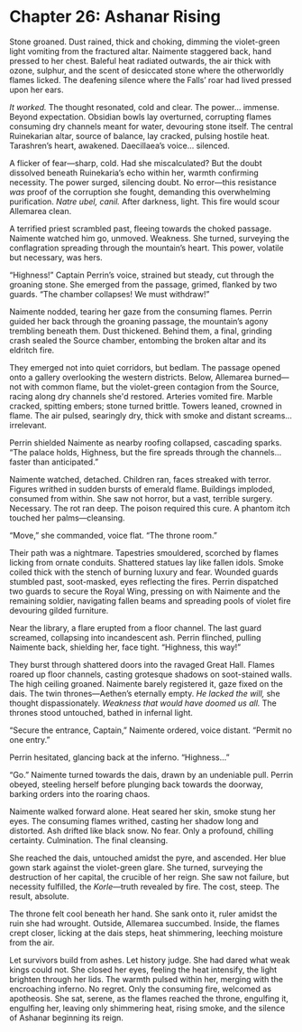 # Chapter 26: Ashanar Rising

Stone groaned. Dust rained, thick and choking, dimming the violet-green light vomiting from the fractured altar. Naimente staggered back, hand pressed to her chest. Baleful heat radiated outwards, the air thick with ozone, sulphur, and the scent of desiccated stone where the otherworldly flames licked. The deafening silence where the Falls’ roar had lived pressed upon her ears.

*It worked.* The thought resonated, cold and clear. The power… immense. Beyond expectation. Obsidian bowls lay overturned, corrupting flames consuming dry channels meant for water, devouring stone itself. The central Ruinekarian altar, source of balance, lay cracked, pulsing hostile heat. Tarashren’s heart, awakened. Daecillaea’s voice… silenced.

A flicker of fear—sharp, cold. Had she miscalculated? But the doubt dissolved beneath Ruinekaria’s echo within her, warmth confirming necessity. The power surged, silencing doubt. No error—this resistance *was* proof of the corruption she fought, demanding this overwhelming purification. *Natre ubel, canil.* After darkness, light. This fire would scour Allemarea clean.

A terrified priest scrambled past, fleeing towards the choked passage. Naimente watched him go, unmoved. Weakness. She turned, surveying the conflagration spreading through the mountain’s heart. This power, volatile but necessary, was hers.

“Highness!” Captain Perrin’s voice, strained but steady, cut through the groaning stone. She emerged from the passage, grimed, flanked by two guards. “The chamber collapses! We must withdraw!”

Naimente nodded, tearing her gaze from the consuming flames. Perrin guided her back through the groaning passage, the mountain’s agony trembling beneath them. Dust thickened. Behind them, a final, grinding crash sealed the Source chamber, entombing the broken altar and its eldritch fire.

They emerged not into quiet corridors, but bedlam. The passage opened onto a gallery overlooking the western districts. Below, Allemarea burned—not with common flame, but the violet-green contagion from the Source, racing along dry channels she'd restored. Arteries vomited fire. Marble cracked, spitting embers; stone turned brittle. Towers leaned, crowned in flame. The air pulsed, searingly dry, thick with smoke and distant screams… irrelevant.

Perrin shielded Naimente as nearby roofing collapsed, cascading sparks. “The palace holds, Highness, but the fire spreads through the channels… faster than anticipated.”

Naimente watched, detached. Children ran, faces streaked with terror. Figures writhed in sudden bursts of emerald flame. Buildings imploded, consumed from within. She saw not horror, but a vast, terrible surgery. Necessary. The rot ran deep. The poison required this cure. A phantom itch touched her palms—cleansing.

“Move,” she commanded, voice flat. “The throne room.”

Their path was a nightmare. Tapestries smouldered, scorched by flames licking from ornate conduits. Shattered statues lay like fallen idols. Smoke coiled thick with the stench of burning luxury and fear. Wounded guards stumbled past, soot-masked, eyes reflecting the fires. Perrin dispatched two guards to secure the Royal Wing, pressing on with Naimente and the remaining soldier, navigating fallen beams and spreading pools of violet fire devouring gilded furniture.

Near the library, a flare erupted from a floor channel. The last guard screamed, collapsing into incandescent ash. Perrin flinched, pulling Naimente back, shielding her, face tight. “Highness, this way!”

They burst through shattered doors into the ravaged Great Hall. Flames roared up floor channels, casting grotesque shadows on soot-stained walls. The high ceiling groaned. Naimente barely registered it, gaze fixed on the dais. The twin thrones—Aethen’s eternally empty. *He lacked the will,* she thought dispassionately. *Weakness that would have doomed us all.* The thrones stood untouched, bathed in infernal light.

“Secure the entrance, Captain,” Naimente ordered, voice distant. “Permit no one entry.”

Perrin hesitated, glancing back at the inferno. “Highness…”

“Go.” Naimente turned towards the dais, drawn by an undeniable pull. Perrin obeyed, steeling herself before plunging back towards the doorway, barking orders into the roaring chaos.

Naimente walked forward alone. Heat seared her skin, smoke stung her eyes. The consuming flames writhed, casting her shadow long and distorted. Ash drifted like black snow. No fear. Only a profound, chilling certainty. Culmination. The final cleansing.

She reached the dais, untouched amidst the pyre, and ascended. Her blue gown stark against the violet-green glare. She turned, surveying the destruction of her capital, the crucible of her reign. She saw not failure, but necessity fulfilled, the *Korle*—truth revealed by fire. The cost, steep. The result, absolute.

The throne felt cool beneath her hand. She sank onto it, ruler amidst the ruin she had wrought. Outside, Allemarea succumbed. Inside, the flames crept closer, licking at the dais steps, heat shimmering, leeching moisture from the air.

Let survivors build from ashes. Let history judge. She had dared what weak kings could not. She closed her eyes, feeling the heat intensify, the light brighten through her lids. The warmth pulsed within her, merging with the encroaching inferno. No regret. Only the consuming fire, welcomed as apotheosis. She sat, serene, as the flames reached the throne, engulfing it, engulfing her, leaving only shimmering heat, rising smoke, and the silence of Ashanar beginning its reign.